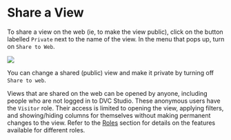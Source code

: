 # Share a View

To share a view on the web (ie, to make the view public), click on the button
labelled `Private` next to the name of the view. In the menu that pops up, turn
on `Share to Web`.

![](https://static.iterative.ai/img/studio/view_share.png)

You can change a shared (public) view and make it private by turning off
`Share to web`.

Views that are shared on the web can be opened by anyone, including people who
are not logged in to DVC Studio. These anonymous users have the `Visitor` role.
Their access is limited to opening the view, applying filters, and
showing/hiding columns for themselves without making permanent changes to the
view. Refer to the [Roles](/doc/studio/user-guide/teams#roles) section for
details on the features available for different roles.
